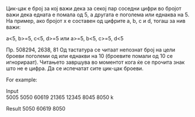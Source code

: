 Цик-цак е број за кој важи дека за секој пар соседни цифри во бројот важи дека едната е помала од 5, а другата е поголема или еднаква на 5. На пример, ако бројот x е составен од цифрите a, b, c и d, тогаш за нив важи:

a<5, b>=5, c<5, d>=5 или a>=5, b<5, c>=5, d<5

Пр.  508294, 2638, 81
Од тастатура се читаат непознат број на цели броеви поголеми од или еднакви на 10 (броевите помали од 10 се игнорираат). Читањето завршува во моментот кога ќе се прочита знак што не е цифра. Да се испечатат сите цик-цак броеви.

For example:

Input	
5005
5050
60619
21365
12345
8045
8050
k

Result
5050
60619
8050